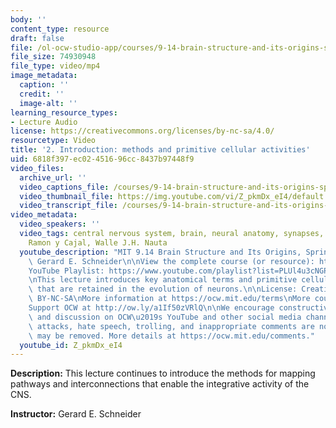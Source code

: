 ```yaml
---
body: ''
content_type: resource
draft: false
file: /ol-ocw-studio-app/courses/9-14-brain-structure-and-its-origins-spring-2014/mit9_14s14_lec02_360p_16_9.mp4
file_size: 74930948
file_type: video/mp4
image_metadata:
  caption: ''
  credit: ''
  image-alt: ''
learning_resource_types:
- Lecture Audio
license: https://creativecommons.org/licenses/by-nc-sa/4.0/
resourcetype: Video
title: '2. Introduction: methods and primitive cellular activities'
uid: 6818f397-ec02-4516-96cc-8437b97448f9
video_files:
  archive_url: ''
  video_captions_file: /courses/9-14-brain-structure-and-its-origins-spring-2014/mit9_14s14_lec02_captions.vtt
  video_thumbnail_file: https://img.youtube.com/vi/Z_pkmDx_eI4/default.jpg
  video_transcript_file: /courses/9-14-brain-structure-and-its-origins-spring-2014/mit9_14s14_lec02_transcript.pdf
video_metadata:
  video_speakers: ''
  video_tags: central nervous system, brain, neural anatomy, synapses, cytoarchitecture,
    Ramon y Cajal, Walle J.H. Nauta
  youtube_description: "MIT 9.14 Brain Structure and Its Origins, Spring 2014\nInstructor:\
    \ Gerard E. Schneider\n\nView the complete course (or resource): https://ocw.mit.edu/9-14S14\n\
    YouTube Playlist: https://www.youtube.com/playlist?list=PLUl4u3cNGP62ABe0O-0qtaHHxyKQi1ZwR\n\
    \nThis lecture introduces key anatomical terms and primitive cellular mechanisms\
    \ that are retained in the evolution of neurons.\n\nLicense: Creative Commons\
    \ BY-NC-SA\nMore information at https://ocw.mit.edu/terms\nMore courses at https://ocw.mit.edu\n\
    Support OCW at http://ow.ly/a1If50zVRlQ\n\nWe encourage constructive comments\
    \ and discussion on OCW\u2019s YouTube and other social media channels. Personal\
    \ attacks, hate speech, trolling, and inappropriate comments are not allowed and\
    \ may be removed. More details at https://ocw.mit.edu/comments."
  youtube_id: Z_pkmDx_eI4
---
```

**Description:** This lecture continues to introduce the methods for mapping pathways and interconnections that enable the integrative activity of the CNS.

**Instructor:** Gerard E. Schneider